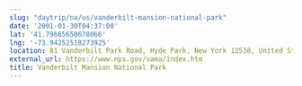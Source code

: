 ```yaml
---
slug: "daytrip/na/us/vanderbilt-mansion-national-park"
date: '2001-01-30T04:37:00'
lat: '41.79665650678066'
lng: '-73.94252518273925'
location: 81 Vanderbilt Park Road, Hyde Park, New York 12538, United States
external_url: https://www.nps.gov/vama/index.htm
title: Vanderbilt Mansion National Park
---
```



